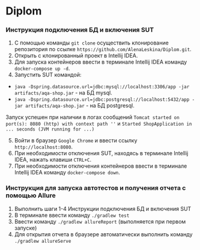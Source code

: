 # Diplom

### Инструкция подключения БД и включения SUT
1. С помощью команды `git clone` осуществить клонирование репозитория по ссылке `https://github.com/AlenaLeskina/Diplom.git`.
2. Открыть с клонированный проект в Intellij IDEA.
3. Для запуска контейнеров ввести в терминале Intellij IDEA команду `docker-compose up -d`.
4. Запустить SUT командой:
- `java -Dspring.datasource.url=jdbc:mysql://localhost:3306/app -jar artifacts/aqa-shop.jar` - на БД mysql.
- `java -Dspring.datasource.url=jdbc:postgresql://localhost:5432/app -jar artifacts/aqa-shop.jar` - на БД postgresql.

Запуск успешен при наличии в логах сообщений `Tomcat started on port(s): 8080 (http) with context path ''` и `Started ShopApplication in ... seconds (JVM running for ...)`

5. Войти в браузер `Google Chrome` и ввести ссылку `http://localhost:8080`.
6. При необходимости отключения SUT, находясь в терминале Intellij IDEA, нажать клавиши `CTRL+C`.
7. При необходимости отключения контейнеров ввести в терминале Intellij IDEA команду `docker-compose down`.

### Инструкция для запуска автотестов и получения отчета с помощью Allure
1. Выполнить шаги 1-4 Инструкции подключения БД и включения SUT
2. В терминале ввести команду `./gradlew test`
3. Ввести команду `./gradlew allureReport` (выполняется при первом запуске)
4. Для открытия отчета в браузере автоматически выполнить команду `./gradlew allureServe`